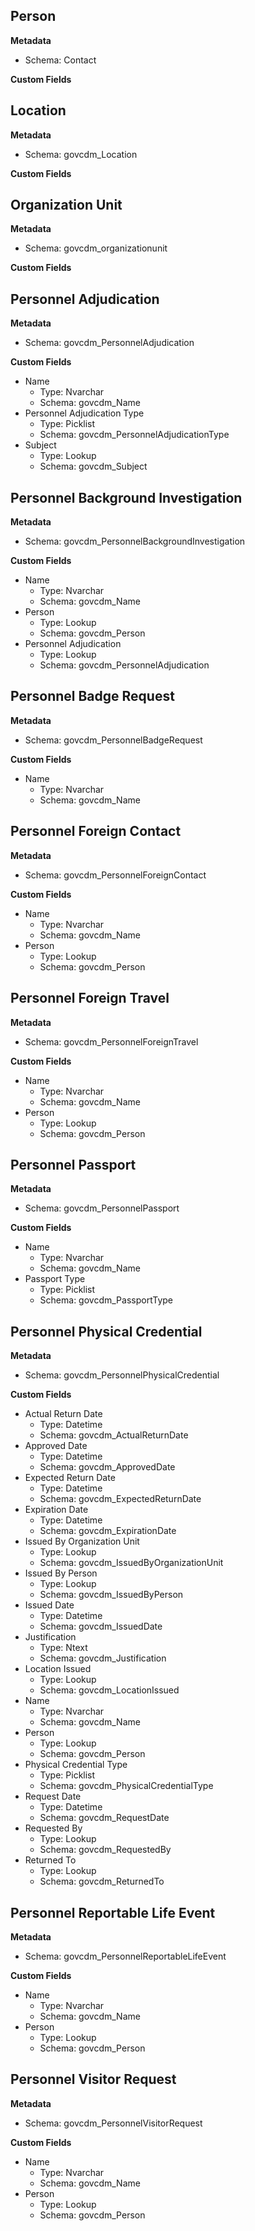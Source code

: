 
## Person

**Metadata**

- Schema: Contact

**Custom Fields**

## Location

**Metadata**

- Schema: govcdm_Location

**Custom Fields**

## Organization Unit

**Metadata**

- Schema: govcdm_organizationunit

**Custom Fields**

## Personnel Adjudication

**Metadata**

- Schema: govcdm_PersonnelAdjudication

**Custom Fields**

- Name
  - Type: Nvarchar
  - Schema: govcdm_Name
- Personnel Adjudication Type
  - Type: Picklist
  - Schema: govcdm_PersonnelAdjudicationType
- Subject
  - Type: Lookup
  - Schema: govcdm_Subject

## Personnel Background Investigation

**Metadata**

- Schema: govcdm_PersonnelBackgroundInvestigation

**Custom Fields**

- Name
  - Type: Nvarchar
  - Schema: govcdm_Name
- Person
  - Type: Lookup
  - Schema: govcdm_Person
- Personnel Adjudication
  - Type: Lookup
  - Schema: govcdm_PersonnelAdjudication

## Personnel Badge Request

**Metadata**

- Schema: govcdm_PersonnelBadgeRequest

**Custom Fields**

- Name
  - Type: Nvarchar
  - Schema: govcdm_Name

## Personnel Foreign Contact

**Metadata**

- Schema: govcdm_PersonnelForeignContact

**Custom Fields**

- Name
  - Type: Nvarchar
  - Schema: govcdm_Name
- Person
  - Type: Lookup
  - Schema: govcdm_Person

## Personnel Foreign Travel

**Metadata**

- Schema: govcdm_PersonnelForeignTravel

**Custom Fields**

- Name
  - Type: Nvarchar
  - Schema: govcdm_Name
- Person
  - Type: Lookup
  - Schema: govcdm_Person

## Personnel Passport

**Metadata**

- Schema: govcdm_PersonnelPassport

**Custom Fields**

- Name
  - Type: Nvarchar
  - Schema: govcdm_Name
- Passport Type
  - Type: Picklist
  - Schema: govcdm_PassportType

## Personnel Physical Credential

**Metadata**

- Schema: govcdm_PersonnelPhysicalCredential

**Custom Fields**

- Actual Return Date
  - Type: Datetime
  - Schema: govcdm_ActualReturnDate
- Approved Date
  - Type: Datetime
  - Schema: govcdm_ApprovedDate
- Expected Return Date
  - Type: Datetime
  - Schema: govcdm_ExpectedReturnDate
- Expiration Date
  - Type: Datetime
  - Schema: govcdm_ExpirationDate
- Issued By Organization Unit
  - Type: Lookup
  - Schema: govcdm_IssuedByOrganizationUnit
- Issued By Person
  - Type: Lookup
  - Schema: govcdm_IssuedByPerson
- Issued Date
  - Type: Datetime
  - Schema: govcdm_IssuedDate
- Justification
  - Type: Ntext
  - Schema: govcdm_Justification
- Location Issued
  - Type: Lookup
  - Schema: govcdm_LocationIssued
- Name
  - Type: Nvarchar
  - Schema: govcdm_Name
- Person
  - Type: Lookup
  - Schema: govcdm_Person
- Physical Credential Type
  - Type: Picklist
  - Schema: govcdm_PhysicalCredentialType
- Request Date
  - Type: Datetime
  - Schema: govcdm_RequestDate
- Requested By
  - Type: Lookup
  - Schema: govcdm_RequestedBy
- Returned To
  - Type: Lookup
  - Schema: govcdm_ReturnedTo

## Personnel Reportable Life Event

**Metadata**

- Schema: govcdm_PersonnelReportableLifeEvent

**Custom Fields**

- Name
  - Type: Nvarchar
  - Schema: govcdm_Name
- Person
  - Type: Lookup
  - Schema: govcdm_Person

## Personnel Visitor Request

**Metadata**

- Schema: govcdm_PersonnelVisitorRequest

**Custom Fields**

- Name
  - Type: Nvarchar
  - Schema: govcdm_Name
- Person
  - Type: Lookup
  - Schema: govcdm_Person
